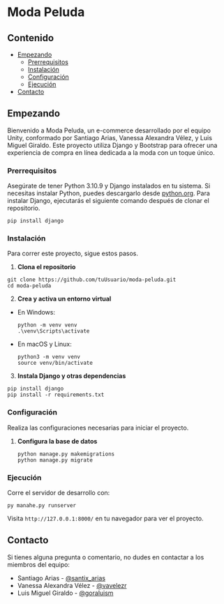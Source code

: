 # Moda Peluda

## Contenido
- [Empezando](#empezando)
  - [Prerrequisitos](#prerrequisitos)
  - [Instalación](#instalación)
  - [Configuración](#configuración)
  - [Ejecución](#ejecución)
- [Contacto](#contacto)

## Empezando

Bienvenido a Moda Peluda, un e-commerce desarrollado por el equipo Unity, conformado por Santiago Arias, Vanessa Alexandra Vélez, y Luis Miguel Giraldo. Este proyecto utiliza Django y Bootstrap para ofrecer una experiencia de compra en línea dedicada a la moda con un toque único.

### Prerrequisitos

Asegúrate de tener Python 3.10.9 y Django instalados en tu sistema. Si necesitas instalar Python, puedes descargarlo desde [python.org](https://www.python.org/). 
Para instalar Django, ejecutarás el siguiente comando después de clonar el repositorio.
```
pip install django
```

### Instalación

Para correr este proyecto, sigue estos pasos.

1. **Clona el repositorio**
```
git clone https://github.com/tuUsuario/moda-peluda.git
cd moda-peluda

```
2. **Crea y activa un entorno virtual**
- En Windows:
  ```
  python -m venv venv
  .\venv\Scripts\activate
  ```
- En macOS y Linux:
  ```
  python3 -m venv venv
  source venv/bin/activate
  ```

3. **Instala Django y otras dependencias**
  ```
  pip install django
  pip install -r requirements.txt
  ```

### Configuración

Realiza las configuraciones necesarias para iniciar el proyecto.

1. **Configura la base de datos**
   ```
   python manage.py makemigrations
   python manage.py migrate
   ```

### Ejecución

Corre el servidor de desarrollo con:

```
py manahe.py runserver
```
Visita `http://127.0.0.1:8000/` en tu navegador para ver el proyecto.

## Contacto

Si tienes alguna pregunta o comentario, no dudes en contactar a los miembros del equipo:

- Santiago Arias - [@santix_arias](https://www.linkedin.com/in/santiagoariasing/)
- Vanessa Alexandra Vélez - [@vavelezr](https://www.instagram.com/v.vzcs4/)
- Luis Miguel Giraldo - [@goraluism](https://www.linkedin.com/in/luis-miguel-giraldo-gonzalez-788790242/)
